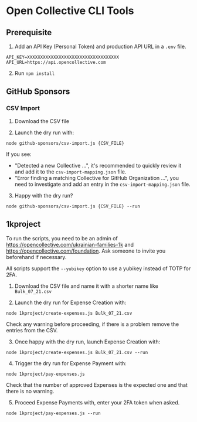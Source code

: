 # Open Collective CLI Tools

## Prerequisite

1. Add an API Key (Personal Token) and production API URL in a `.env` file.

```
API_KEY=XXXXXXXXXXXXXXXXXXXXXXXXXXXXXXXXXXX
API_URL=https://api.opencollective.com
```

2. Run `npm install`

## GitHub Sponsors

### CSV Import

1. Download the CSV file

2. Launch the dry run with:

`node github-sponsors/csv-import.js {CSV_FILE}`

If you see:

- "Detected a new Collective ...", it's recommended to quickly review it and add it to the `csv-import-mapping.json` file.
- "Error finding a matching Collective for GitHub Organization ...", you need to investigate and add an entry in the `csv-import-mapping.json` file.

3. Happy with the dry run?

`node github-sponsors/csv-import.js {CSV_FILE} --run`

## 1kproject

To run the scripts, you need to be an admin of https://opencollective.com/ukrainian-families-1k and https://opencollective.com/foundation. Ask someone to invite you beforehand if necessary.

All scripts support the `--yubikey` option to use a yubikey instead of TOTP for 2FA.

1. Download the CSV file and name it with a shorter name like `Bulk_07_21.csv`

2. Launch the dry run for Expense Creation with:

`node 1kproject/create-expenses.js Bulk_07_21.csv`

Check any warning before proceeding, if there is a problem remove the entries from the CSV.

3. Once happy with the dry run, launch Expense Creation with:

`node 1kproject/create-expenses.js Bulk_07_21.csv --run`

4. Trigger the dry run for Expense Payment with:

`node 1kproject/pay-expenses.js`

Check that the number of approved Expenses is the expected one and that there is no warning.

5. Proceed Expense Payments with, enter your 2FA token when asked.

`node 1kproject/pay-expenses.js --run`
